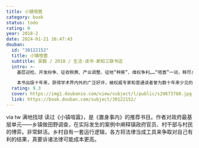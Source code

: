 ```yaml
---
title: 小镇喧嚣
category: book
status: todo
rating: 0
year: 2018-2
date: 2024-01-21 16:47:43
douban:
  id: "30122152"
  title: 小镇喧嚣
  subtitle: 吴毅 / 2018 / 生活·读书·新知三联书店
  intro: >-
    基层迎检、开发纷争、征收税费、产业调整、征地“种房”、维权争利……“喧嚣”一词，释尽乡镇日常政治种种人事与结构交织碰撞的众声嘈杂。本书以后现代叙事策略，围绕基层政权、村级组织和农民在复杂的乡村权力场域中博弈共生的过程和状况，深度阐释了21世纪初中国中部地区某乡镇“乡域政治”的运作实践与支配逻辑。

    本书出版十年来，获得学术界内外的广泛好评，被权威专家和普通读者誉为数十年来少见的以“抵近现场”“深度描写”的方式、以“比小说还精彩”的叙述来“复杂化理解”中国基层社会的作品。重读此书，不难发现，虽然它研究的是十多年前的乡镇，但是，对于“故事”背后种种复杂因素的颇有见地的理论探讨，让它在今天仍然极具启示。
  rating: 9.3
  cover: https://img1.doubanio.com/view/subject/l/public/s29673788.jpg
  link: https://book.douban.com/subject/30122152/
---
```


via tw 满地找球 读过《小镇喧嚣》，是《置身事内》的推荐书目。作者对政府最基层单元——乡镇做田野调查，在实际发生的案例中阐释镇政府官员、村干部与村民的博弈。非常鲜活。乡村自有一套运行逻辑，各方将法律当成工具来争取对自己有利的结果，真要诉诸法律可能成本更高。